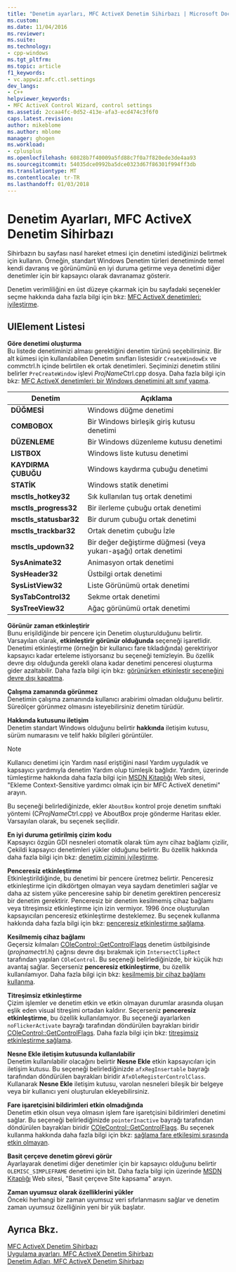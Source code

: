 ```yaml
---
title: "Denetim ayarları, MFC ActiveX Denetim Sihirbazı | Microsoft Docs"
ms.custom: 
ms.date: 11/04/2016
ms.reviewer: 
ms.suite: 
ms.technology:
- cpp-windows
ms.tgt_pltfrm: 
ms.topic: article
f1_keywords:
- vc.appwiz.mfc.ctl.settings
dev_langs:
- C++
helpviewer_keywords:
- MFC ActiveX Control Wizard, control settings
ms.assetid: 2ccaa4fc-0d52-413e-afa3-ecd474c3f6f0
caps.latest.revision: 
author: mikeblome
ms.author: mblome
manager: ghogen
ms.workload:
- cplusplus
ms.openlocfilehash: 60828b7f40009a5fd88c7f0a7f820ede3de4aa93
ms.sourcegitcommit: 54035dce0992ba5dce0323d67f86301f994ff3db
ms.translationtype: MT
ms.contentlocale: tr-TR
ms.lasthandoff: 01/03/2018
---
```

# <a name="control-settings-mfc-activex-control-wizard"></a>Denetim Ayarları, MFC ActiveX Denetim Sihirbazı
Sihirbazın bu sayfası nasıl hareket etmesi için denetimi istediğinizi belirtmek için kullanın. Örneğin, standart Windows Denetim türleri denetiminde temel kendi davranış ve görünümünü en iyi duruma getirme veya denetimi diğer denetimler için bir kapsayıcı olarak davranamaz gösterir.  
  
 Denetim verimliliğini en üst düzeye çıkarmak için bu sayfadaki seçenekler seçme hakkında daha fazla bilgi için bkz: [MFC ActiveX denetimleri: iyileştirme](../../mfc/mfc-activex-controls-optimization.md).  
  
## <a name="uielement-list"></a>UIElement Listesi  
 **Göre denetimi oluşturma**  
 Bu listede denetiminizi alması gerektiğini denetim türünü seçebilirsiniz. Bir alt kümesi için kullanılabilen Denetim sınıfları listesidir `CreateWindowEx` ve commctrl.h içinde belirtilen ek ortak denetimleri. Seçiminizi denetim stilini belirler `PreCreateWindow` işlevi *ProjName*Ctrl.cpp dosya. Daha fazla bilgi için bkz: [MFC ActiveX denetimleri: bir Windows denetimini alt sınıf yapma](../../mfc/mfc-activex-controls-subclassing-a-windows-control.md).  
  
|Denetim|Açıklama|  
|-------------|-----------------|  
|**DÜĞMESİ**|Windows düğme denetimi|  
|**COMBOBOX**|Bir Windows birleşik giriş kutusu denetimi|  
|**DÜZENLEME**|Bir Windows düzenleme kutusu denetimi|  
|**LISTBOX**|Windows liste kutusu denetimi|  
|**KAYDIRMA ÇUBUĞU**|Windows kaydırma çubuğu denetimi|  
|**STATİK**|Windows statik denetimi|  
|**msctls_hotkey32**|Sık kullanılan tuş ortak denetimi|  
|**msctls_progress32**|Bir ilerleme çubuğu ortak denetimi|  
|**msctls_statusbar32**|Bir durum çubuğu ortak denetimi|  
|**msctls_trackbar32**|Ortak denetim çubuğu İzle|  
|**msctls_updown32**|Bir değer değiştirme düğmesi (veya yukarı-aşağı) ortak denetimi|  
|**SysAnimate32**|Animasyon ortak denetimi|  
|**SysHeader32**|Üstbilgi ortak denetimi|  
|**SysListView32**|Liste Görünümü ortak denetimi|  
|**SysTabControl32**|Sekme ortak denetimi|  
|**SysTreeView32**|Ağaç görünümü ortak denetimi|  
  
 **Görünür zaman etkinleştirir**  
 Bunu erişildiğinde bir pencere için Denetim oluşturulduğunu belirtir. Varsayılan olarak, **etkinleştirir görünür olduğunda** seçeneği işaretlidir. Denetimi etkinleştirme (örneğin bir kullanıcı fare tıkladığında) gerektiriyor kapsayıcı kadar erteleme istiyorsanız bu seçeneği temizleyin. Bu özellik devre dışı olduğunda gerekli olana kadar denetimi penceresi oluşturma gider azaltabilir. Daha fazla bilgi için bkz: [görünürken etkinleştir seçeneğini devre dışı kapatma](../../mfc/turning-off-the-activate-when-visible-option.md).  
  
 **Çalışma zamanında görünmez**  
 Denetimin çalışma zamanında kullanıcı arabirimi olmadan olduğunu belirtir. Süreölçer görünmez olmasını isteyebilirsiniz denetim türüdür.  
  
 **Hakkında kutusunu iletişim**  
 Denetim standart Windows olduğunu belirtir **hakkında** iletişim kutusu, sürüm numarasını ve telif hakkı bilgileri görüntüler.  
  
> [!NOTE]
>  Kullanıcı denetimi için Yardım nasıl eriştiğini nasıl Yardım uyguladık ve kapsayıcı yardımıyla denetim Yardım olup tümleşik bağlıdır. Yardım, üzerinde tümleştirme hakkında daha fazla bilgi için [MSDN Kitaplığı](http://go.microsoft.com/fwlink/p/?linkid=150542) Web sitesi, "Ekleme Context-Sensitive yardımcı olmak için bir MFC ActiveX denetimi" arayın.  
  
 Bu seçeneği belirlediğinizde, ekler `AboutBox` kontrol proje denetim sınıftaki yöntemi (C*ProjName*Ctrl.cpp) ve AboutBox proje gönderme Haritası ekler. Varsayılan olarak, bu seçenek seçilidir.  
  
 **En iyi duruma getirilmiş çizim kodu**  
 Kapsayıcı özgün GDI nesneleri otomatik olarak tüm aynı cihaz bağlamı çizilir, Çekildi kapsayıcı denetimleri yükler olduğunu belirtir. Bu özellik hakkında daha fazla bilgi için bkz: [denetim çizimini iyileştirme](../../mfc/optimizing-control-drawing.md).  
  
 **Penceresiz etkinleştirme**  
 Etkinleştirildiğinde, bu denetimi bir pencere üretmez belirtir. Penceresiz etkinleştirme için dikdörtgen olmayan veya saydam denetimleri sağlar ve daha az sistem yüke penceresine sahip bir denetim gerektiren penceresiz bir denetim gerektirir. Penceresiz bir denetim kesilmemiş cihaz bağlamı veya titreşimsiz etkinleştirme için izin vermiyor. 1996 önce oluşturulan kapsayıcıları penceresiz etkinleştirme desteklemez. Bu seçenek kullanma hakkında daha fazla bilgi için bkz: [penceresiz etkinleştirme sağlama](../../mfc/providing-windowless-activation.md).  
  
 **Kesilmemiş cihaz bağlamı**  
 Geçersiz kılmaları [COleControl::GetControlFlags](../../mfc/reference/colecontrol-class.md#getcontrolflags) denetim üstbilgisinde (*projname*ctrl.h) çağrısı devre dışı bırakmak için `IntersectClipRect` tarafından yapılan `COleControl`. Bu seçeneği belirlediğinizde, bir küçük hızı avantaj sağlar. Seçerseniz **penceresiz etkinleştirme**, bu özellik kullanılamıyor. Daha fazla bilgi için bkz: [kesilmemiş bir cihaz bağlamı kullanma](../../mfc/using-an-unclipped-device-context.md).  
  
 **Titreşimsiz etkinleştirme**  
 Çizim işlemler ve denetim etkin ve etkin olmayan durumlar arasında oluşan eşlik eden visual titreşimi ortadan kaldırır. Seçerseniz **penceresiz etkinleştirme**, bu özellik kullanılamıyor. Bu seçeneği ayarlarken `noFlickerActivate` bayrağı tarafından döndürülen bayrakları biridir [COleControl::GetControlFlags](../../mfc/reference/colecontrol-class.md#getcontrolflags). Daha fazla bilgi için bkz: [titreşimsiz etkinleştirme sağlama](../../mfc/providing-flicker-free-activation.md).  
  
 **Nesne Ekle iletişim kutusunda kullanılabilir**  
 Denetim kullanılabilir olacağını belirtir **Nesne Ekle** etkin kapsayıcıları için iletişim kutusu. Bu seçeneği belirlediğinizde `afxRegInsertable` bayrağı tarafından döndürülen bayrakları biridir `AfxOleRegisterControlClass`. Kullanarak **Nesne Ekle** iletişim kutusu, varolan nesneleri bileşik bir belgeye veya bir kullanıcı yeni oluşturulan ekleyebilirsiniz.  
  
 **Fare işaretçisini bildirimleri etkin olmadığında**  
 Denetim etkin olsun veya olmasın işlem fare işaretçisini bildirimleri denetimi sağlar. Bu seçeneği belirlediğinizde `pointerInactive` bayrağı tarafından döndürülen bayrakları biridir [COleControl::GetControlFlags](../../mfc/reference/colecontrol-class.md#getcontrolflags). Bu seçenek kullanma hakkında daha fazla bilgi için bkz: [sağlama fare etkileşimi sırasında etkin olmayan](../../mfc/providing-mouse-interaction-while-inactive.md).  
  
 **Basit çerçeve denetim görevi görür**  
 Ayarlayarak denetimi diğer denetimler için bir kapsayıcı olduğunu belirtir `OLEMISC_SIMPLEFRAME` denetimi için bit. Daha fazla bilgi için üzerinde [MSDN Kitaplığı](http://go.microsoft.com/fwlink/p/?linkid=150542) Web sitesi, "Basit çerçeve Site kapsama" arayın.  
  
 **Zaman uyumsuz olarak özelliklerini yükler**  
 Önceki herhangi bir zaman uyumsuz veri sıfırlanmasını sağlar ve denetim zaman uyumsuz özelliğinin yeni bir yük başlatır.  
  
## <a name="see-also"></a>Ayrıca Bkz.  
 [MFC ActiveX Denetim Sihirbazı](../../mfc/reference/mfc-activex-control-wizard.md)   
 [Uygulama ayarları, MFC ActiveX Denetim Sihirbazı](../../mfc/reference/application-settings-mfc-activex-control-wizard.md)   
 [Denetim Adları, MFC ActiveX Denetim Sihirbazı](../../mfc/reference/control-names-mfc-activex-control-wizard.md)

